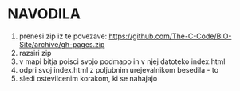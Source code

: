 NAVODILA
========

1. prenesi zip iz te povezave: https://github.com/The-C-Code/BIO-Site/archive/gh-pages.zip
2. razsiri zip
3. v mapi bitja poisci svojo podmapo in v njej datoteko index.html
4. odpri svoj index.html z poljubnim urejevalnikom besedila - to 
5. sledi ostevilcenim korakom, ki se nahajajo